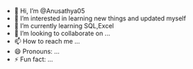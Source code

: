 - 👋 Hi, I’m @Anusathya05
- 👀 I’m interested in learning new things and updated myself
- 🌱 I’m currently learning SQL,Excel
- 💞️ I’m looking to collaborate on ...
- 📫 How to reach me ...
- 😄 Pronouns: ...
- ⚡ Fun fact: ...

<!---
Anusathya05/Anusathya05 is a ✨ special ✨ repository because its `README.md` (this file) appears on your GitHub profile.
You can click the Preview link to take a look at your changes.
--->
